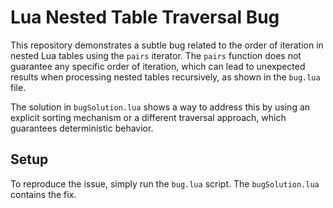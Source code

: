 # Lua Nested Table Traversal Bug

This repository demonstrates a subtle bug related to the order of iteration in nested Lua tables using the `pairs` iterator.  The `pairs` function does not guarantee any specific order of iteration, which can lead to unexpected results when processing nested tables recursively, as shown in the `bug.lua` file.

The solution in `bugSolution.lua` shows a way to address this by using an explicit sorting mechanism or a different traversal approach, which guarantees deterministic behavior. 

## Setup

To reproduce the issue, simply run the `bug.lua` script. The `bugSolution.lua` contains the fix.